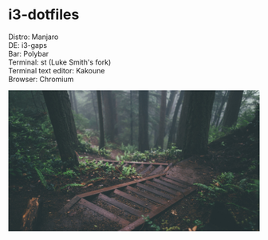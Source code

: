 # i3-dotfiles

Distro: Manjaro <br />
DE: i3-gaps <br />
Bar: Polybar <br />
Terminal: st (Luke Smith's fork) <br />
Terminal text editor: Kakoune <br />
Browser: Chromium <br />

![Screenshot](https://github.com/sajdak00/i3-dotfiles/blob/master/stairs-and-forest.jpg)
